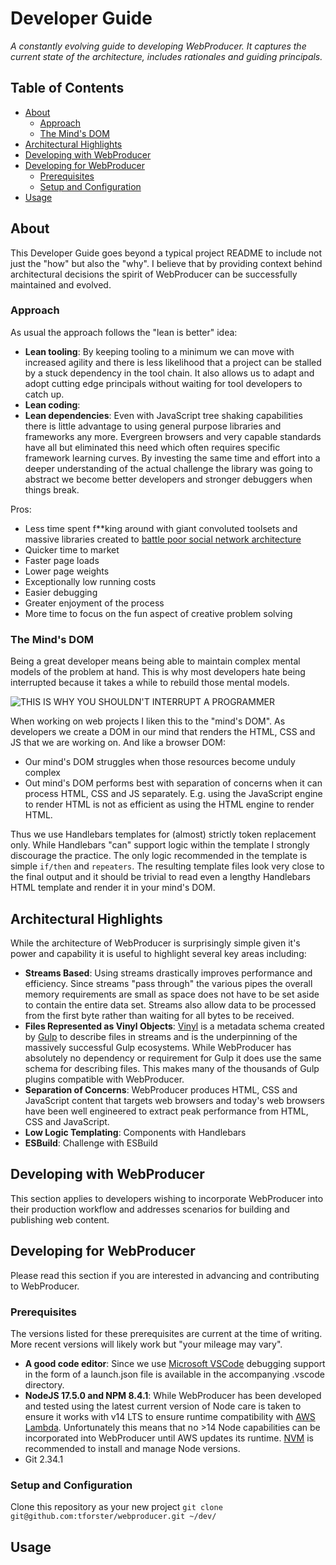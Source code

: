 # Developer Guide <!-- omit in toc -->

_A constantly evolving guide to developing WebProducer. It captures the current state of the architecture, includes rationales and guiding principals._

## Table of Contents <!-- omit in toc -->

- [About](#about)
  - [Approach](#approach)
  - [The Mind's DOM](#the-minds-dom)
- [Architectural Highlights](#architectural-highlights)
- [Developing with WebProducer](#developing-with-webproducer)
- [Developing for WebProducer](#developing-for-webproducer)
  - [Prerequisites](#prerequisites)
  - [Setup and Configuration](#setup-and-configuration)
- [Usage](#usage)

## About

This Developer Guide goes beyond a typical project README to include not just the "how" but also the "why". I believe that by providing context behind architectural decisions the spirit of WebProducer can be successfully maintained and evolved.

### Approach

As usual the approach follows the "lean is better" idea:

- **Lean tooling**: By keeping tooling to a minimum we can move with increased agility and there is less likelihood that a project can be stalled by a stuck dependency in the tool chain. It also allows us to adapt and adopt cutting edge principals without waiting for tool developers to catch up.
- **Lean coding**:
- **Lean dependencies**: Even with JavaScript tree shaking capabilities there is little advantage to using general purpose libraries and frameworks any more. Evergreen browsers and very capable standards have all but eliminated this need which often requires specific framework learning curves. By investing the same time and effort into a deeper understanding of the actual challenge the library was going to abstract we become better developers and stronger debuggers when things break.

Pros:

- Less time spent f**king around with giant convoluted toolsets and massive libraries created to [battle poor social network architecture](https://blog.risingstack.com/the-history-of-react-js-on-a-timeline/#:~:text=Back%20in%202011,of%20React.js.)
- Quicker time to market
- Faster page loads
- Lower page weights
- Exceptionally low running costs
- Easier debugging
- Greater enjoyment of the process
- More time to focus on the fun aspect of creative problem solving

### The Mind's DOM

Being a great developer means being able to maintain complex mental models of the problem at hand. This is why most developers hate being interrupted because it takes a while to rebuild those mental models.

![[THIS IS WHY YOU SHOULDN'T INTERRUPT A PROGRAMMER](https://heeris.id.au/2013/this-is-why-you-shouldnt-interrupt-a-programmer/)](https://heeris.id.au/trinkets/ProgrammerInterrupted.png)

When working on web projects I liken this to the "mind's DOM". As developers we create a DOM in our mind that renders the HTML, CSS and JS that we are working on. And like a browser DOM:

- Our mind's DOM struggles when those resources become unduly complex
- Out mind's DOM performs best with separation of concerns when it can process HTML, CSS and JS separately. E.g. using the JavaScript engine to render HTML is not as efficient as using the HTML engine to render HTML.

Thus we use Handlebars templates for (almost) strictly token replacement only. While Handlebars "can" support logic within the template I strongly discourage the practice. The only logic recommended in the template is simple `if/then` and `repeaters`. The resulting template files look very close to the final output and it should be trivial to read even a lengthy Handlebars HTML template and render it in your mind's DOM.

## Architectural Highlights

While the architecture of WebProducer is surprisingly simple given it's power and capability it is useful to highlight several key areas including:

- **Streams Based**: Using streams drastically improves performance and efficiency. Since streams "pass through" the various pipes the overall memory requirements are small as space does not have to be set aside to contain the entire data set. Streams also allow data to be processed from the first byte rather than waiting for all bytes to be received.
- **Files Represented as Vinyl Objects**: [Vinyl](https://github.com/gulpjs/vinyl) is a metadata schema created by [Gulp](https://gulpjs.com/) to describe files in streams and is the underpinning of the massively successful Gulp ecosystems. While WebProducer has absolutely no dependency or requirement for Gulp it does use the same schema for describing files. This makes many of the thousands of Gulp plugins compatible with WebProducer.
- **Separation of Concerns**: WebProducer produces HTML, CSS and JavaScript content that targets web browsers and today's web browsers have been well engineered to extract peak performance from HTML, CSS and JavaScript.
- **Low Logic Templating**:
Components with Handlebars
- **ESBuild**:
Challenge with ESBuild

## Developing with WebProducer

This section applies to developers wishing to incorporate WebProducer into their production workflow and addresses scenarios for building and publishing web content.

## Developing for WebProducer

Please read this section if you are interested in advancing and contributing to WebProducer.

### Prerequisites

The versions listed for these prerequisites are current at the time of writing. More recent versions will likely work but "your mileage may vary".

- **A good code editor**: Since we use [Microsoft VSCode](https://code.visualstudio.com/download) debugging support in the form of a launch.json file is available in the accompanying .vscode directory.
- **NodeJS 17.5.0 and NPM 8.4.1**: While WebProducer has been developed and tested using the latest current version of Node care is taken to ensure it works with v14 LTS to ensure runtime compatibility with [AWS Lambda](https://docs.aws.amazon.com/lambda/latest/dg/lambda-runtimes.html). Unfortunately this means that no >14 Node capabilities can be incorporated into WebProducer until AWS updates its runtime. [NVM](https://github.com/nvm-sh/nvm) is recommended to install and manage Node versions.
- Git 2.34.1

### Setup and Configuration

Clone this repository as your new project `git clone git@github.com:tforster/webproducer.git ~/dev/`

## Usage
